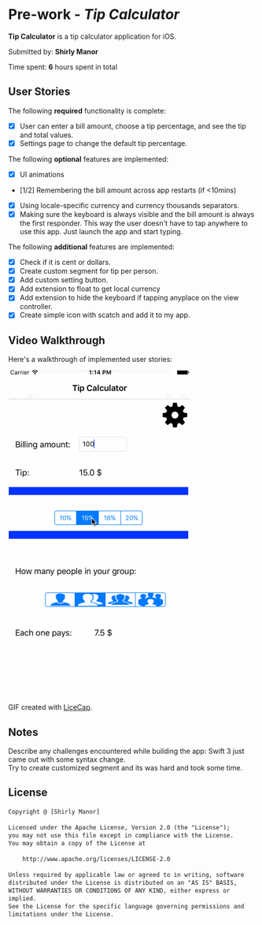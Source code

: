 # Pre-work - *Tip Calculator*

**Tip Calculator** is a tip calculator application for iOS.

Submitted by: **Shirly Manor**

Time spent: **6** hours spent in total

## User Stories

The following **required** functionality is complete:

* [x] User can enter a bill amount, choose a tip percentage, and see the tip and total values.
* [x] Settings page to change the default tip percentage.

The following **optional** features are implemented:
* [x] UI animations
* [1/2] Remembering the bill amount across app restarts (if <10mins)
* [x] Using locale-specific currency and currency thousands separators.
* [x] Making sure the keyboard is always visible and the bill amount is always the first responder. This way the user doesn't have to tap anywhere to use this app. Just launch the app and start typing.

The following **additional** features are implemented:

* [x] Check if it is cent or dollars.
* [x] Create custom segment for tip per person.<br>
* [X] Add custom setting button.<br>
* [X] Add extension to float to get local currency<br>
* [X] Add extension to hide the keyboard if tapping anyplace on the view controller.
* [X] Create simple icon with scatch and add it to my app.

## Video Walkthrough 

Here's a walkthrough of implemented user stories:

<img src='https://github.com/shirlymanor/TipCalculator_New/blob/master/TipCalculator/Tip.gif' title='Video Walkthrough' width='' alt='Video Walkthrough' />

GIF created with [LiceCap](http://www.cockos.com/licecap/).

## Notes

Describe any challenges encountered while building the app:
Swift 3 just came out with some syntax change. <br>
Try to create customized segment and its was hard and took some time.

## License

    Copyright @ [Shirly Manor]

    Licensed under the Apache License, Version 2.0 (the "License");
    you may not use this file except in compliance with the License.
    You may obtain a copy of the License at

        http://www.apache.org/licenses/LICENSE-2.0

    Unless required by applicable law or agreed to in writing, software
    distributed under the License is distributed on an "AS IS" BASIS,
    WITHOUT WARRANTIES OR CONDITIONS OF ANY KIND, either express or implied.
    See the License for the specific language governing permissions and
    limitations under the License.






